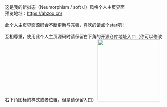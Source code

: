 <!--
 * Ahzoo HomePage
 * (c) Ahzoo
 * Last Update: 2021/2/2
 * Modify by Ahzoo
 * Home Page：ahzoo.cn
 * 此个人界面代码已开源
 * 开源地址：https://github.com/ooahz/homepage
 * 引用请留下此版权，谢谢！
-->

这是我的新拟态（Neumorphism / soft ui）风格个人主页界面</br>
预览地址：https://ahzoo.cn/</br>
<br>
此个人主页界面源码会不断更新与完善，喜欢的请点个star吧！</br></br>
互相尊重，使用此个人主页源码时请保留右下角的开源仓库地址入口（你可以修改右下角图标的样式或者位置，但是请保留入口）
<img height=200 width=200 src="https://cdn.jsdelivr.net/gh/ooahz/images/pictures/ahzoo.png"/>
